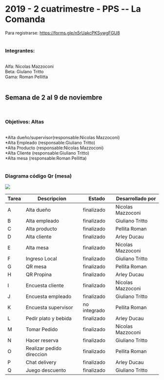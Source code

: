 <h1>
2019 - 2 cuatrimestre - PPS -- La Comanda
</h1>


Para registrarse: https://forms.gle/n5rUakcPKSywgFGU8
<br>
<br>
<h3>Integrantes:</h3>
<br>
Alfa: Nicolas Mazzoconi<br>
Beta: Giulano Tritto<br>
Gama: Roman Pellitta<br>
<br>
<h2>Semana de 2 al 9 de noviembre</h2>
<br>
<h3>Objetivos: Altas</h3>
<br>
*Alta dueño/supervisor(responsable:Nicolas Mazzoconi)<br>
*Alta Empleado (responsable:Giuliano Tritto)<br>
*Alta Producto (responsable:Nicolas Mazzoconi)<br>
*Alta Cliente (responsable:Giuliano Tritto)   <br>
*Alta mesa (responsable:Roman Pellitta)<br>
<br>

<h3>Diagrama código Qr (mesa)</h3>
<img src="https://github.com/maxineiner/2019_TP_PPS_Comanda_2_cuatri/blob/master/Diagrama_QR_MESA.jpg"/>

| Tarea | Descripcion | Estado | Desarrollado por
|---|---|---|---|
| A | Alta dueño | finalizado | Nicolas Mazzoconi
| B | Alta empleado | finalizado | Giuliano Tritto
| C | Alta producto | finalizado | Pellita Roman
| D | Alta cliente | finalizado | Arley Ducau
| E | Alta mesa | finalizado | Nicolas Mazzoconi
| F | Ingreso Local | finalizado | Giuliano Tritto
| G | QR mesa | finalizado | Pellita Roman
| H | QR Propina | finalizado | Arley Ducau
| I | Encuesta cliente | finalizado | Nicolas Mazzoconi
| J | Encuesta empleado | finalizado | Giuliano Tritto
| K | Encuesta supervisor | no integrado | Pellita Roman
| L | Pedir plato y bebida | finalizado | Arley Ducau
| M | Tomar Pedido | finalizado | Nicolas Mazzoconi
| N | Hacer reserva | finalizado | Giuliano Tritto
| O | Realizar pedido direccion | finalizado | Pellita Roman
| P | Chat delivery | finalizado | Arley Ducau
| Q | Juego descuento | finalizado | Giuliano Tritto






